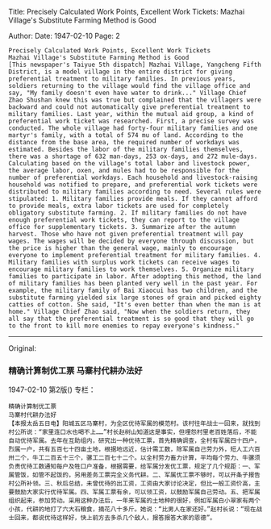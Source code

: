 Title: Precisely Calculated Work Points, Excellent Work Tickets: Mazhai Village's Substitute Farming Method is Good

Author: 
Date: 1947-02-10
Page: 2

    Precisely Calculated Work Points, Excellent Work Tickets
    Mazhai Village's Substitute Farming Method is Good
    [This newspaper's Taiyue 5th dispatch] Mazhai Village, Yangcheng Fifth District, is a model village in the entire district for giving preferential treatment to military families. In previous years, soldiers returning to the village would find the village office and say, "My family doesn't even have water to drink..." Village Chief Zhao Shushan knew this was true but complained that the villagers were backward and could not automatically give preferential treatment to military families. Last year, within the mutual aid group, a kind of preferential work ticket was researched. First, a precise survey was conducted. The whole village had forty-four military families and one martyr's family, with a total of 574 mu of land. According to the distance from the base area, the required number of workdays was estimated. Besides the labor of the military families themselves, there was a shortage of 632 man-days, 253 ox-days, and 272 mule-days. Calculating based on the village's total labor and livestock power, the average labor, oxen, and mules had to be responsible for the number of preferential workdays. Each household and livestock-raising household was notified to prepare, and preferential work tickets were distributed to military families according to need. Several rules were stipulated: 1. Military families provide meals. If they cannot afford to provide meals, extra labor tickets are used for completely obligatory substitute farming. 2. If military families do not have enough preferential work tickets, they can report to the village office for supplementary tickets. 3. Summarize after the autumn harvest. Those who have not given preferential treatment will pay wages. The wages will be decided by everyone through discussion, but the price is higher than the general wage, mainly to encourage everyone to implement preferential treatment for military families. 4. Military families with surplus work tickets can receive wages to encourage military families to work themselves. 5. Organize military families to participate in labor. After adopting this method, the land of military families has been planted very well in the past year. For example, the military family of Bai Xiaocui has two children, and the substitute farming yielded six large stones of grain and picked eighty catties of cotton. She said, "It's even better than when the man is at home." Village Chief Zhao said, "Now when the soldiers return, they all say that the preferential treatment is so good that they will go to the front to kill more enemies to repay everyone's kindness."



<hr /> 

Original: 


### 精确计算制优工票  马寨村代耕办法好

1947-02-10
第2版()
专栏：

    精确计算制优工票
    马寨村代耕办法好
    【本报太岳五日电】阳城五区马寨村，为全区优待军属的模范村。该村往年战士一回来，就找到村公所说：“家里连口水也喝不上……”村长赵树山知道这是事实，但埋怨村里老百姓落后，不能自动优待军属。去年在互助组内，研究出一种优待工票，首先精确调查，全村有军属四十四户，烈属一户，共有五百七十四亩土地，根据地远近，估计需工数，除军属自己劳力外，短人工六百卅二个，牛工二百五十三个，骡工二百七十二个。以全村劳力畜力计算，平均每个劳力、牛骡须负责优待工数通知每户及牲口户准备，根据需要，给军属分发优工票，规定了几个规距：一、军属管饭，如管不起饭的，另用差务工票完全义务代耕。二、军属优工票不够时，可以开条子报告村公所补领。三、秋后总结，未曾优待的出工资，工资由大家讨论决定，但比一般工资价高，主要鼓励大家实行优待军属。四、军属工票有余，可以领工资，以鼓励军属自己劳动。五、把军属组织起来，参加劳动。采用这种办法后，一年来军属的土地种的很好，例如军属白小翠家有两个小孩，代耕的地打了六大石粮食，摘花八十多斤。她说：“比男人在家还好。”赵村长说：“现在战士回来，都说优待这样好，快上前方去多杀几个敌人，报答报答大家的恩德”。
